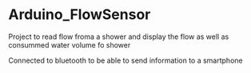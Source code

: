 # Arduino_FlowSensor

 Project to read flow froma a shower and display the flow as well as consummed water volume fo shower

 Connected to bluetooth to be able to send information to a smartphone 
